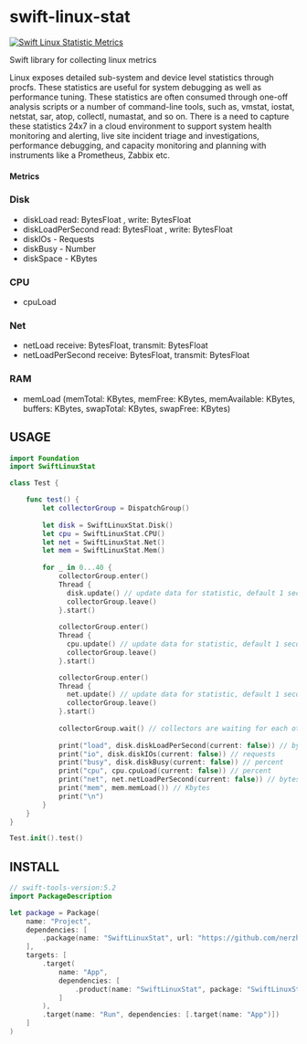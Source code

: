 # swift-linux-stat


[![Swift Linux Statistic Metrics](https://img.shields.io/badge/Swift-Linux-orange)](https://swift.org/server/)

Swift library for collecting linux metrics 

Linux exposes detailed sub-system and device level statistics through procfs. These statistics are useful for system debugging as well as performance tuning. These statistics are often consumed through one-off analysis scripts or a number of command-line tools, such as, vmstat, iostat, netstat, sar, atop, collectl, numastat, and so on. There is a need to capture these statistics 24x7 in a cloud environment to support system health monitoring and alerting, live site incident triage and investigations, performance debugging, and capacity monitoring and planning with instruments like a Prometheus, Zabbix etc.


#### Metrics


### Disk
- diskLoad read: BytesFloat , write: BytesFloat 
- diskLoadPerSecond read: BytesFloat , write: BytesFloat
- diskIOs - Requests 
- diskBusy - Number
- diskSpace - KBytes


### CPU
- cpuLoad


### Net
- netLoad receive: BytesFloat, transmit: BytesFloat
- netLoadPerSecond receive: BytesFloat, transmit: BytesFloat


### RAM
- memLoad (memTotal: KBytes, memFree: KBytes, memAvailable: KBytes, buffers: KBytes, swapTotal: KBytes, swapFree: KBytes)


## USAGE


```swift
import Foundation
import SwiftLinuxStat

class Test {

    func test() {
        let collectorGroup = DispatchGroup()
        
        let disk = SwiftLinuxStat.Disk()
        let cpu = SwiftLinuxStat.CPU()
        let net = SwiftLinuxStat.Net()
        let mem = SwiftLinuxStat.Mem()
        
        for _ in 0...40 {
            collectorGroup.enter()
            Thread {
              disk.update() // update data for statistic, default 1 second
              collectorGroup.leave()
            }.start()
            
            collectorGroup.enter()
            Thread {
              cpu.update() // update data for statistic, default 1 second
              collectorGroup.leave()
            }.start()

            collectorGroup.enter()
            Thread {
              net.update() // update data for statistic, default 1 second
              collectorGroup.leave()
            }.start()
            
            collectorGroup.wait() // collectors are waiting for each other
            
            print("load", disk.diskLoadPerSecond(current: false)) // bytes
            print("io", disk.diskIOs(current: false)) // requests
            print("busy", disk.diskBusy(current: false)) // percent
            print("cpu", cpu.cpuLoad(current: false)) // percent
            print("net", net.netLoadPerSecond(current: false)) // bytes 
            print("mem", mem.memLoad()) // Kbytes
            print("\n")
        }
    }
}

Test.init().test()

```

## INSTALL

```swift
// swift-tools-version:5.2
import PackageDescription

let package = Package(
    name: "Project",
    dependencies: [
        .package(name: "SwiftLinuxStat", url: "https://github.com/nerzh/SwiftLinuxStat.git", .upToNextMajor(from: "0.3.1")),
    ],
    targets: [
        .target(
            name: "App",
            dependencies: [
                .product(name: "SwiftLinuxStat", package: "SwiftLinuxStat"),
            ]
        ),
        .target(name: "Run", dependencies: [.target(name: "App")])
    ]
)
```
